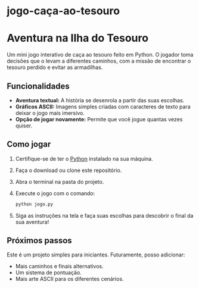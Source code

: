 # jogo-caça-ao-tesouro

# Aventura na Ilha do Tesouro

Um mini jogo interativo de caça ao tesouro feito em Python. O jogador toma decisões que o levam a diferentes caminhos, com a missão de encontrar o tesouro perdido e evitar as armadilhas.

## Funcionalidades

- **Aventura textual:** A história se desenrola a partir das suas escolhas.
- **Gráficos ASCII:** Imagens simples criadas com caracteres de texto para deixar o jogo mais imersivo.
- **Opção de jogar novamente:** Permite que você jogue quantas vezes quiser.

## Como jogar

1.  Certifique-se de ter o [Python](https://www.python.org/downloads/) instalado na sua máquina.
2.  Faça o download ou clone este repositório.
3.  Abra o terminal na pasta do projeto.
4.  Execute o jogo com o comando:

    ```bash
    python jogo.py
    ```

5.  Siga as instruções na tela e faça suas escolhas para descobrir o final da sua aventura!

## Próximos passos

Este é um projeto simples para iniciantes. Futuramente, posso adicionar:
- Mais caminhos e finais alternativos.
- Um sistema de pontuação.
- Mais arte ASCII para os diferentes cenários.
